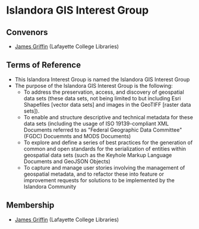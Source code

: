 # Islandora GIS Interest Group

## Convenors

* [James Griffin](https://github.com/mjordan) (Lafayette College Libraries)

## Terms of Reference

* This Islandora Interest Group is named the Islandora GIS Interest Group
* The purpose of the Islandora GIS Interest Group is the following:
  * To address the preservation, access, and discovery of geospatial data sets (these data sets, not being limited to but including Esri Shapefiles [vector data sets] and images in the GeoTIFF [raster data sets]).
  * To enable and structure descriptive and technical metadata for these data sets (including the usage of ISO 19139-compliant XML Documents referred to as "Federal Geographic Data Committee" (FGDC) Docuemnts and MODS Documents)
  * To explore and define a series of best practices for the generation of common and open standards for the serialization of entities within geospatial data sets (such as the Keyhole Markup Language Documents and GeoJSON Objects)
  * To capture and manage user stories involving the management of geospatial metadata, and to refactor these into feature or improvement requests for solutions to be implemented by the Islandora Community
  
## Membership

* [James Griffin](https://github.com/mjordan) (Lafayette College Libraries)
